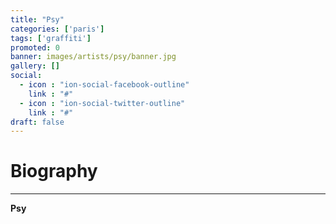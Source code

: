 ```yaml
---
title: "Psy"
categories: ['paris']
tags: ['graffiti']
promoted: 0
banner: images/artists/psy/banner.jpg
gallery: []
social:
  - icon : "ion-social-facebook-outline"
    link : "#"
  - icon : "ion-social-twitter-outline"
    link : "#"
draft: false
---
```


# Biography
---

**Psy**